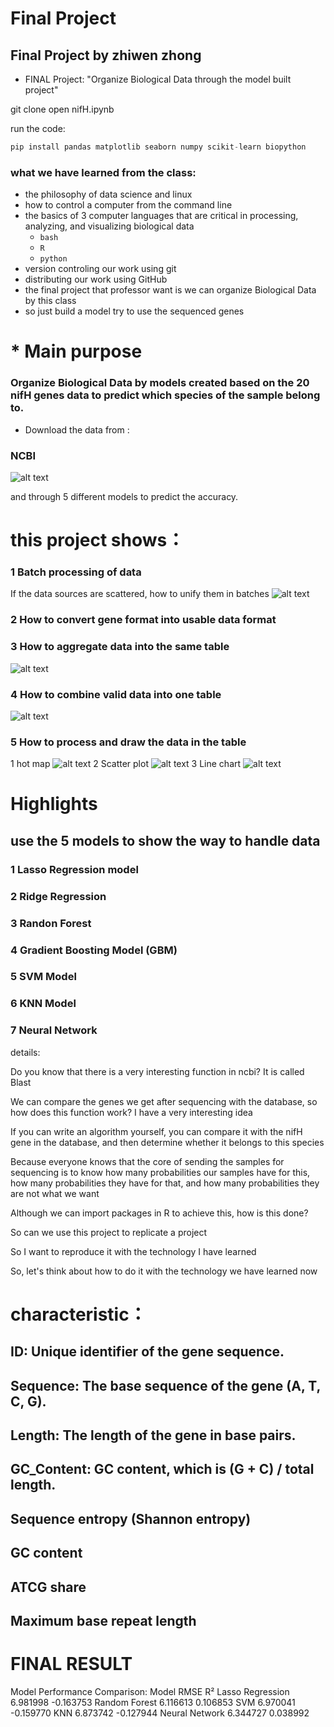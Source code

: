 # Final Project


## Final Project by zhiwen zhong
*  FINAL Project: "Organize Biological Data through the model built project"
  
git clone 
open nifH.ipynb

run the code:

```python
pip install pandas matplotlib seaborn numpy scikit-learn biopython
```

### what we have learned from the class:
* the philosophy of data science and linux
* how to control a computer from the command line
* the basics of 3 computer languages that are critical in processing, analyzing, and visualizing biological data
  * `bash`
  * `R`
  * `python`
* version controling our work using git
* distributing our work using GitHub
* the final project that professor want is we can organize Biological Data by this class
* so just build a model try to use the sequenced genes

# * Main purpose
### Organize Biological Data by models created based on the 20 nifH genes data to predict which species of the sample belong to.


* Download the data from :
### NCBI

![alt text](https://p.ipic.vip/k0o1dy.png)

and through 5 different models to predict the accuracy.

# this project shows：
### 1 Batch processing of data
If the data sources are scattered, how to unify them in batches
![alt text](https://p.ipic.vip/go8ge3.png)
### 2 How to convert gene format into usable data format

### 3 How to aggregate data into the same table
![alt text](https://p.ipic.vip/96je1o.png)
### 4 How to combine valid data into one table
![alt text](https://p.ipic.vip/9xcmnf.png)
### 5 How to process and draw the data in the table
1 hot map
![alt text](https://p.ipic.vip/2a6wf0.png)
2 Scatter plot
![alt text](https://p.ipic.vip/fdfv7z.png)
3 Line chart
![alt text](https://p.ipic.vip/mi4mjx.png)




# Highlights

## use the 5 models to show the way to handle data

### 1 Lasso Regression model

### 2 Ridge Regression

### 3 Randon Forest

### 4 Gradient Boosting Model (GBM)

### 5 SVM Model

### 6 KNN Model

### 7 Neural Network


details:

Do you know that there is a very interesting function in ncbi?
It is called Blast

We can compare the genes we get after sequencing with the database, so how does this function work?
I have a very interesting idea

If you can write an algorithm yourself, you can compare it with the nifH gene in the database, and then determine whether it belongs to this species

Because everyone knows that the core of sending the samples for sequencing is to know how many probabilities our samples have for this, how many probabilities they have for that, and how many probabilities they are not what we want

Although we can import packages in R to achieve this, how is this done?

So can we use this project to replicate a project

So I want to reproduce it with the technology I have learned

So, let's think about how to do it with the technology we have learned now

# characteristic：

## ID: Unique identifier of the gene sequence.

## Sequence: The base sequence of the gene (A, T, C, G).

## Length: The length of the gene in base pairs.

## GC_Content: GC content, which is (G + C) / total length.

## Sequence entropy (Shannon entropy)

## GC content

## ATCG share

## Maximum base repeat length


# FINAL RESULT
Model Performance Comparison:
           Model     RMSE        R²
Lasso Regression 6.981998 -0.163753
   Random Forest 6.116613  0.106853
             SVM 6.970041 -0.159770
             KNN 6.873742 -0.127944
  Neural Network 6.344727  0.038992
